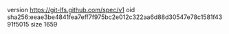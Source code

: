 version https://git-lfs.github.com/spec/v1
oid sha256:eeae3be4841fea7eff7f975bc2e012c322aa6d88d30547e78c1581f4391f5015
size 1659
